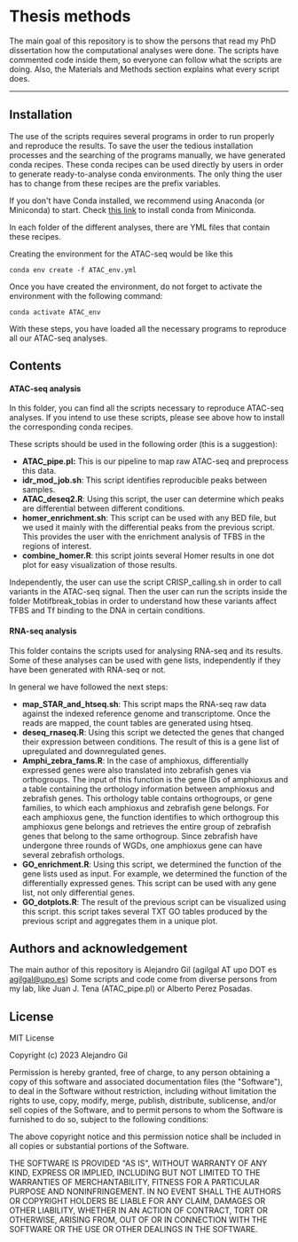 # Thesis methods

The main goal of this repository is to show the persons that read my PhD dissertation how the computational analyses were done. The scripts have commented code inside them, so everyone can follow what the scripts are doing. Also, the Materials and Methods section explains what every script does.



***



## Installation
The use of the scripts requires several programs in order to run properly and reproduce the results. To save the user the tedious installation processes and the searching of the programs manually, we have generated conda recipes. These conda recipes can be used directly by users in order to generate ready-to-analyse conda environments. The only thing the user has to change from these recipes are the prefix variables.

If you don't have Conda installed, we recommend using Anaconda (or Miniconda) to start. Check [this link](https://docs.conda.io/en/latest/miniconda.html) to install conda from Miniconda. 

In each folder of the different analyses, there are YML files that contain these recipes.

Creating the environment for the ATAC-seq would be like this 
```
conda env create -f ATAC_env.yml
```
Once you have created the environment, do not forget to activate the environment with the following command:

```
conda activate ATAC_env
```

With these steps, you have loaded all the necessary programs to reproduce all our ATAC-seq analyses.

## Contents

#### **ATAC-seq analysis**
In this folder, you can find all the scripts necessary to reproduce ATAC-seq analyses. If you intend to use these scripts, please see above how to install the corresponding conda recipes.

These scripts should be used in the following order (this is a suggestion):

- **ATAC_pipe.pl:** This is our pipeline to map raw ATAC-seq and preprocess this data.
- **idr_mod_job.sh**: This script identifies reproducible peaks between samples.
- **ATAC_deseq2.R**: Using this script, the user can determine which peaks are differential between different conditions.
- **homer_enrichment.sh**: This script can be used with any BED file, but we used it mainly with the differential peaks from the previous script. This provides the user with the enrichment analysis of TFBS in the regions of interest.
- **combine_homer.R**: this script joints several Homer results in one dot plot for easy visualization of those results.

Independently, the user can use the script CRISP_calling.sh in order to call variants in the ATAC-seq signal. Then the user can run the scripts inside the folder Motifbreak_tobias in order to understand how these variants affect TFBS and Tf binding to the DNA in certain conditions.

#### **RNA-seq analysis**
This folder contains the scripts used for analysing RNA-seq and its results. Some of these analyses can be used with gene lists, independently if they have been generated with RNA-seq or not.

In general we have followed the next steps:

- **map_STAR_and_htseq.sh**: This script maps the RNA-seq raw data against the indexed reference genome and transcriptome. Once the reads are mapped, the count tables are generated using htseq.
- **deseq_rnaseq.R**: Using this script we detected the genes that changed their expression between conditions. The result of this is a gene list of upregulated and downregulated genes.
- **Amphi_zebra_fams.R**: In the case of amphioxus, differentially expressed genes were also translated into zebrafish genes via orthogroups. The input of this function is the  gene IDs of amphioxus and a table containing the orthology information between amphioxus and zebrafish genes. This orthology table contains orthogroups, or gene families, to which each amphioxus and zebrafish gene belongs. For each amphioxus gene, the function identifies to which orthogroup this amphioxus gene belongs and retrieves the entire group of zebrafish genes that belong to the same orthogroup. Since zebrafish have undergone three rounds of WGDs, one amphioxus gene can have several zebrafish orthologs. 
- **GO_enrichment.R**: Using this script, we determined the function of the gene lists used as input. For example, we determined the function of the differentially expressed genes. This script can be used with any gene list, not only differential genes.
- **GO_dotplots.R**: The result of the previous script can be visualized using this script. this script takes several TXT GO tables produced by the previous script and aggregates them in a unique plot.







## Authors and acknowledgement
The main author of this repository is Alejandro Gil (agilgal AT upo DOT es agilgal@upo.es)
Some scripts and code come from diverse persons from my lab, like Juan J. Tena (ATAC_pipe.pl) or Alberto Perez Posadas.


## License
MIT License

Copyright (c) 2023 Alejandro Gil

Permission is hereby granted, free of charge, to any person obtaining a copy
of this software and associated documentation files (the "Software"), to deal
in the Software without restriction, including without limitation the rights
to use, copy, modify, merge, publish, distribute, sublicense, and/or sell
copies of the Software, and to permit persons to whom the Software is
furnished to do so, subject to the following conditions:

The above copyright notice and this permission notice shall be included in all
copies or substantial portions of the Software.

THE SOFTWARE IS PROVIDED "AS IS", WITHOUT WARRANTY OF ANY KIND, EXPRESS OR
IMPLIED, INCLUDING BUT NOT LIMITED TO THE WARRANTIES OF MERCHANTABILITY,
FITNESS FOR A PARTICULAR PURPOSE AND NONINFRINGEMENT. IN NO EVENT SHALL THE
AUTHORS OR COPYRIGHT HOLDERS BE LIABLE FOR ANY CLAIM, DAMAGES OR OTHER
LIABILITY, WHETHER IN AN ACTION OF CONTRACT, TORT OR OTHERWISE, ARISING FROM,
OUT OF OR IN CONNECTION WITH THE SOFTWARE OR THE USE OR OTHER DEALINGS IN THE
SOFTWARE.


